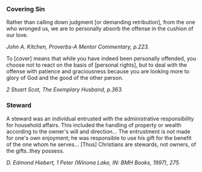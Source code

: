 
### Covering Sin

Rather than calling down judgment [or demanding retribution], from the one who wronged us, we are to personally absorb the offense in the cushion of our love.

_John A. Kitchen, Proverbs-A Mentor Commentary, p.223._

To [cover] means that while you have indeed been personally offended, you choose not to react on the basis of [personal rights], but to deal with the offense with patience and graciousness because you are looking more to glory of God and the good of the other person.

_2 Stuart Scot, The Exemplary Husband, p.363._

### Steward

A steward was an individual entrusted with the administrative responsibility for household affairs. This included the handling of property or wealth according to the owner's will and direction... The entrustment is not made for one's own enjoyment; he was responsible to use his gift for the benefit of the one whom he serves... [Thus] Christians are stewards, not owners, of the gifts..they possess.

_D. Edmond Hiebert, 1 Peter (Winona Lake, IN: BMH Books, 1997), 275._